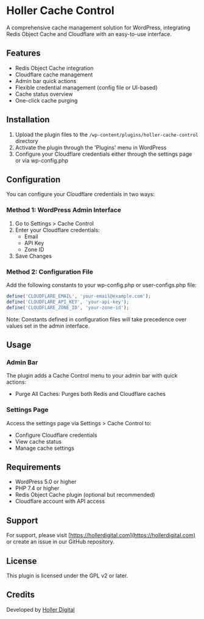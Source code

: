 # Holler Cache Control

A comprehensive cache management solution for WordPress, integrating Redis Object Cache and Cloudflare with an easy-to-use interface.

## Features

- Redis Object Cache integration
- Cloudflare cache management
- Admin bar quick actions
- Flexible credential management (config file or UI-based)
- Cache status overview
- One-click cache purging

## Installation

1. Upload the plugin files to the `/wp-content/plugins/holler-cache-control` directory
2. Activate the plugin through the 'Plugins' menu in WordPress
3. Configure your Cloudflare credentials either through the settings page or via wp-config.php

## Configuration

You can configure your Cloudflare credentials in two ways:

### Method 1: WordPress Admin Interface

1. Go to Settings > Cache Control
2. Enter your Cloudflare credentials:
   - Email
   - API Key
   - Zone ID
3. Save Changes

### Method 2: Configuration File

Add the following constants to your wp-config.php or user-configs.php file:

```php
define('CLOUDFLARE_EMAIL', 'your-email@example.com');
define('CLOUDFLARE_API_KEY', 'your-api-key');
define('CLOUDFLARE_ZONE_ID', 'your-zone-id');
```

Note: Constants defined in configuration files will take precedence over values set in the admin interface.

## Usage

### Admin Bar

The plugin adds a Cache Control menu to your admin bar with quick actions:
- Purge All Caches: Purges both Redis and Cloudflare caches

### Settings Page

Access the settings page via Settings > Cache Control to:
- Configure Cloudflare credentials
- View cache status
- Manage cache settings

## Requirements

- WordPress 5.0 or higher
- PHP 7.4 or higher
- Redis Object Cache plugin (optional but recommended)
- Cloudflare account with API access

## Support

For support, please visit [https://hollerdigital.com](https://hollerdigital.com) or create an issue in our GitHub repository.

## License

This plugin is licensed under the GPL v2 or later.

## Credits

Developed by [Holler Digital](https://hollerdigital.com)
